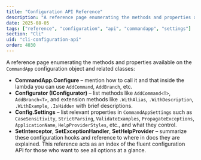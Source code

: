 ```yaml
---
title: "Configuration API Reference"
description: "A reference page enumerating the methods and properties available on the CommandApp configuration object and related classes"
date: 2025-08-05
tags: ["reference", "configuration", "api", "commandapp", "settings"]
section: "Cli"
uid: "cli-configuration-api"
order: 4030
---
```


A reference page enumerating the methods and properties available on the `CommandApp` configuration object and related classes:

* **CommandApp.Configure** – mention how to call it and that inside the lambda you can use `AddCommand`, `AddBranch`, etc.
* **Configurator (IConfigurator)** – list methods like `AddCommand<T>`, `AddBranch<T>`, and extension methods like `.WithAlias`, `.WithDescription`, `.WithExample`, `.IsHidden` with brief descriptions.
* **Config.Settings** – list relevant properties in `CommandAppSettings` such as `CaseSensitivity`, `StrictParsing`, `ValidateExamples`, `PropagateExceptions`, `ApplicationName`, `HelpProviderStyles`, etc., and what they control.
* **SetInterceptor**, **SetExceptionHandler**, **SetHelpProvider** – summarize these configuration hooks and reference to where in docs they are explained.
  This reference acts as an index of the fluent configuration API for those who want to see all options at a glance.